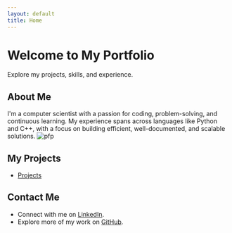 ```yaml
---
layout: default
title: Home
---
```


# Welcome to My Portfolio
Explore my projects, skills, and experience.

## About Me
I'm a computer scientist with a passion for coding, problem-solving, and continuous learning. My experience spans across languages like Python and C++, with a focus on building efficient, well-documented, and scalable solutions.
![pfp](https://github.com/user-attachments/assets/703584de-0969-472a-8adf-960f25248998)

## My Projects
- [Projects](/projects/)

## Contact Me
- Connect with me on [LinkedIn](https://www.linkedin.com/in/claytome).
- Explore more of my work on [GitHub](https://github.com/clayton-h).
